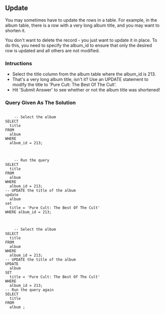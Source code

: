 ## Update
You may sometimes have to update the rows in a table. For example, in the album table, there is a row with a very long album title, and you may want to shorten it.

You don't want to delete the record - you just want to update it in place. To do this, you need to specify the album_id to ensure that only the desired row is updated and all others are not modified.

### Intructions
- Select the title column from the album table where the album_id is 213.
- That's a very long album title, isn't it? Use an UPDATE statement to modify the title to 'Pure Cult: The Best Of The Cult'.
- Hit 'Submit Answer' to see whether or not the album title was shortened!

### Query Given As The Solution
<section>
    <pre><code>
    -- Select the album
SELECT 
  title 
FROM 
  album 
WHERE 
  album_id = 213;
    </code></pre>
</section>
<section>
    <pre><code>
    -- Run the query
SELECT 
  title 
FROM 
  album 
WHERE 
  album_id = 213;
-- UPDATE the title of the album
update 
  album
set 
  title = 'Pure Cult: The Best Of The Cult'
WHERE album_id = 213;
    </code></pre>
</section>
<section>
    <pre><code>
    -- Select the album
SELECT 
  title 
FROM 
  album 
WHERE 
  album_id = 213;
-- UPDATE the title of the album
UPDATE 
  album 
SET 
  title = 'Pure Cult: The Best Of The Cult' 
WHERE 
  album_id = 213;
-- Run the query again
SELECT 
  title 
FROM 
  album ;
    </code></pre>
</section>